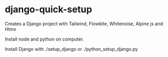 # django-quick-setup
Creates a Django project with Tailwind, Flowbite, Whitenoise, Alpine js and Htmx

Install node and python on computer.

Install Django with ./setup_django or ./python_setup_django.py


